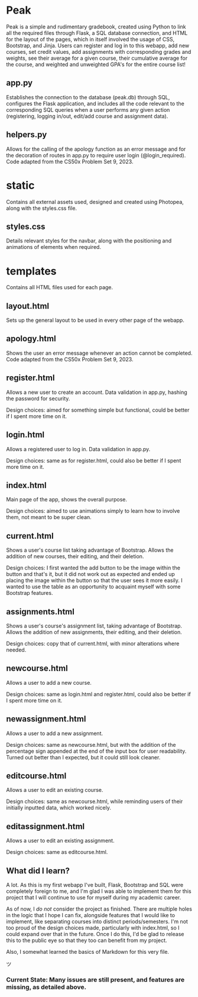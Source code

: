 # Peak

Peak is a simple and rudimentary gradebook, created using Python to link all the required files through Flask, a SQL database connection, and HTML for the layout of the pages, which in itself involved the usage of CSS, Bootstrap, and Jinja. Users can register and log in to this webapp, add new courses, set credit values, add assignments with corresponding grades and weights, see their average for a given course, their cumulative average for the course, and weighted and unweighted GPA's for the entire course list!

## app.py

Establishes the connection to the database (peak.db) through SQL, configures the Flask application, and includes all the code relevant to the corresponding SQL queries when a user performs any given action (registering, logging in/out, edit/add course and assignment data).

## helpers.py

Allows for the calling of the apology function as an error message and for the decoration of routes in app.py to require user login (@login_required). Code adapted from the CS50x Problem Set 9, 2023.

# static

Contains all external assets used, designed and created using Photopea, along with the styles.css file.

## styles.css

Details relevant styles for the navbar, along with the positioning and animations of elements when required.

# templates

Contains all HTML files used for each page.

## layout.html

Sets up the general layout to be used in every other page of the webapp.

## apology.html

Shows the user an error message whenever an action cannot be completed. Code adapted from the CS50x Problem Set 9, 2023.

## register.html

Allows a new user to create an account. Data validation in app.py, hashing the password for security. 

Design choices: aimed for something simple but functional, could be better if I spent more time on it.

## login.html

Allows a registered user to log in. Data validation in app.py.

Design choices: same as for register.html, could also be better if I spent more time on it.

## index.html

Main page of the app, shows the overall purpose. 

Design choices: aimed to use animations simply to learn how to involve them, not meant to be super clean.

## current.html

Shows a user's course list taking advantage of Bootstrap. Allows the addition of new courses, their editing, and their deletion.

Design choices: I first wanted the add button to be the image within the button and that's it, but it did not work out as expected and ended up placing the image within the button so that the user sees it more easily. I wanted to use the table as an opportunity to acquaint myself with some Bootstrap features.

## assignments.html

Shows a user's course's assignment list, taking advantage of Bootstrap. Allows the addition of new assignments, their editing, and their deletion.

Design choices: copy that of current.html, with minor alterations where needed.

## newcourse.html

Allows a user to add a new course.

Design choices: same as login.html and register.html, could also be better if I spent more time on it.

## newassignment.html

Allows a user to add a new assignment.

Design choices: same as newcourse.html, but with the addition of the percentage sign appended at the end of the input box for user readability. Turned out better than I expected, but it could still look cleaner.

## editcourse.html

Allows a user to edit an existing course.

Design choices: same as newcourse.html, while reminding users of their initially inputted data, which worked nicely.

## editassignment.html

Allows a user to edit an existing assignment.

Design choices: same as editcourse.html.

## What did I learn?

A lot. As this is my first webapp I've built, Flask, Bootstrap and SQL were completely foreign to me, and I'm glad I was able to implement them for this project that I will continue to use for myself during my academic career.

As of now, I *do not* consider the project as finished. There are multiple holes in the logic that I hope I can fix, alongside features that I would like to implement, like separating courses into distinct periods/semesters. I'm not too proud of the design choices made, particularly with index.html, so I could expand over that in the future. Once I do this, I'd be glad to release this to the public eye so that they too can benefit from my project.

Also, I somewhat learned the basics of Markdown for this very file.

ツ

### Current State: Many issues are still present, and features are missing, as detailed above.
